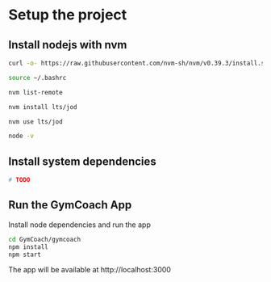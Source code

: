 # Setup the project

## Install nodejs with nvm

```bash
curl -o- https://raw.githubusercontent.com/nvm-sh/nvm/v0.39.3/install.sh | bash

source ~/.bashrc

nvm list-remote

nvm install lts/jod

nvm use lts/jod

node -v
```

## Install system dependencies

```bash
# TODO
```

## Run the GymCoach App

Install node dependencies and run the app
```bash
cd GymCoach/gymcoach
npm install
npm start
```

The app will be available at http://localhost:3000
